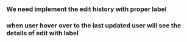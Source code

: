 ### We need implement the edit history with proper label

### when user hover over to the last updated user will see the details of edit with label
